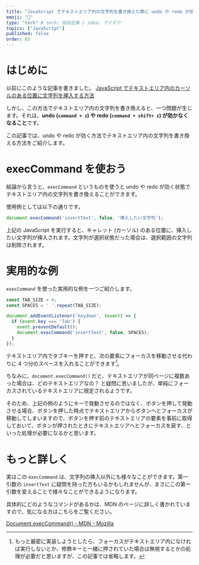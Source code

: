```yaml
---
title: "JavaScript でテキストエリア内の文字列を書き換えた際に undo や redo が効くようにする"
emoji: "🎃"
type: "tech" # tech: 技術記事 / idea: アイデア
topics: ["JavaScript"]
published: false
order: 63
---
```


# はじめに
以前にこのような記事を書きました。
[JavaScript でテキストエリア内のカーソルのある位置に文字列を挿入する方法](https://qiita.com/noraworld/items/d6334a4f9b07792200a5)

しかし、この方法でテキストエリア内の文字列を書き換えると、一つ問題が生じます。それは、**undo (`command + z`) や redo (`command + shift+ z`) が効かなくなること**です。

この記事では、undo や redo が効く方法でテキストエリア内の文字列を書き換える方法をご紹介します。

# execCommand を使おう
結論から言うと、`execCommand` というものを使うと undo や redo が効く状態でテキストエリア内の文字列を書き換えることができます。

使用例としては以下の通りです。

```javascript
document.execCommand('insertText', false, '挿入したい文字列');
```

上記の JavaScript を実行すると、キャレット (カーソル) のある位置に、挿入したい文字列が挿入されます。文字列が選択状態だった場合は、選択範囲の文字列は削除されます。

# 実用的な例
`execCommand` を使った実用的な例を一つご紹介します。

```javascript
const TAB_SIZE = 4;
const SPACES = ' '.repeat(TAB_SIZE);

document.addEventListener('keydown', (event) => {
  if (event.key === 'Tab') {
    event.preventDefault();
    document.execCommand('insertText', false, SPACES);
  }
});
```

テキストエリア内でタブキーを押すと、次の要素にフォーカスを移動させる代わりに 4 つ分のスペースを入れることができます[^1]。

[^1]: もっと厳密に実装しようとしたら、フォーカスがテキストエリア内になければ実行しないとか、修飾キーと一緒に押されていた場合は無視するとかの処理が必要だと思いますが、この記事では省略します。

ちなみに、`document.execCommand()` だと、テキストエリアが同ページに複数あった場合は、どのテキストエリアなの？ と疑問に思いましたが、単純にフォーカスされているテキストエリアに限定されるようです。

そのため、上記の例のようにキーで発動させるのではなく、ボタンを押して発動させる場合、ボタンを押した時点でテキストエリアからボタンへとフォーカスが移動してしまいますので、ボタンを押す前のテキストエリアの要素を事前に取得しておいて、ボタンが押されたときにテキストエリアへとフォーカスを戻す、といった処理が必要になるかと思います。

# もっと詳しく
実はこの `execCommand` は、文字列の挿入以外にも様々なことができます。第一引数の `insertText` に疑問を持った方もいるかもしれませんが、まさにこの第一引数を変えることで様々なことができるようになります。

具体的にどのようなコマンドがあるかは、MDN のページに詳しく書かれていますので、気になる方はこちらをご覧ください。

[Document.execCommand() - MDN - Mozilla](https://developer.mozilla.org/ja/docs/Web/API/Document/execCommand)
